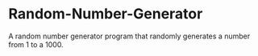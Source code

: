 # Random-Number-Generator
A random number generator program that randomly generates a number from 1 to a 1000.
